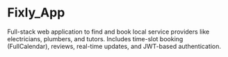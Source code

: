 # Fixly_App
Full-stack web application to find and book local service providers like electricians, plumbers, and tutors. Includes time-slot booking (FullCalendar), reviews, real-time updates, and JWT-based authentication.
